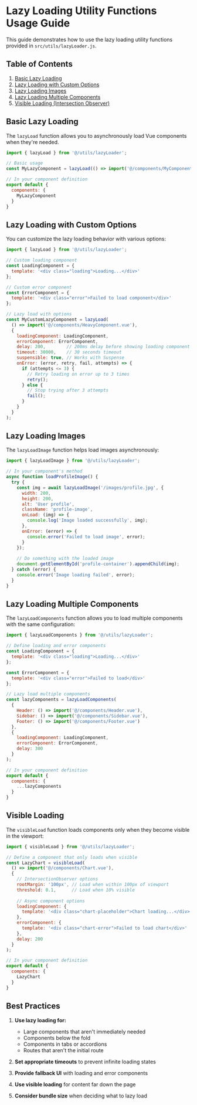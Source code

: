 # Lazy Loading Utility Functions Usage Guide

This guide demonstrates how to use the lazy loading utility functions provided in `src/utils/lazyLoader.js`.

## Table of Contents

1. [Basic Lazy Loading](#basic-lazy-loading)
2. [Lazy Loading with Custom Options](#lazy-loading-with-custom-options)
3. [Lazy Loading Images](#lazy-loading-images)
4. [Lazy Loading Multiple Components](#lazy-loading-multiple-components)
5. [Visible Loading (Intersection Observer)](#visible-loading)

## Basic Lazy Loading

The `lazyLoad` function allows you to asynchronously load Vue components when they're needed.

```js
import { lazyLoad } from '@/utils/lazyLoader';

// Basic usage
const MyLazyComponent = lazyLoad(() => import('@/components/MyComponent.vue'));

// In your component definition
export default {
  components: {
    MyLazyComponent
  }
}
```

## Lazy Loading with Custom Options

You can customize the lazy loading behavior with various options:

```js
import { lazyLoad } from '@/utils/lazyLoader';

// Custom loading component
const LoadingComponent = {
  template: '<div class="loading">Loading...</div>'
};

// Custom error component
const ErrorComponent = {
  template: '<div class="error">Failed to load component</div>'
};

// Lazy load with options
const MyCustomLazyComponent = lazyLoad(
  () => import('@/components/HeavyComponent.vue'),
  {
    loadingComponent: LoadingComponent,
    errorComponent: ErrorComponent,
    delay: 200,        // 200ms delay before showing loading component
    timeout: 30000,    // 30 seconds timeout
    suspensible: true, // Works with Suspense
    onError: (error, retry, fail, attempts) => {
      if (attempts <= 3) {
        // Retry loading on error up to 3 times
        retry();
      } else {
        // Stop trying after 3 attempts
        fail();
      }
    }
  }
);
```

## Lazy Loading Images

The `lazyLoadImage` function helps load images asynchronously:

```js
import { lazyLoadImage } from '@/utils/lazyLoader';

// In your component's method
async function loadProfileImage() {
  try {
    const img = await lazyLoadImage('/images/profile.jpg', {
      width: 200,
      height: 200,
      alt: 'User profile',
      className: 'profile-image',
      onLoad: (img) => {
        console.log('Image loaded successfully', img);
      },
      onError: (error) => {
        console.error('Failed to load image', error);
      }
    });
    
    // Do something with the loaded image
    document.getElementById('profile-container').appendChild(img);
  } catch (error) {
    console.error('Image loading failed', error);
  }
}
```

## Lazy Loading Multiple Components

The `lazyLoadComponents` function allows you to load multiple components with the same configuration:

```js
import { lazyLoadComponents } from '@/utils/lazyLoader';

// Define loading and error components
const LoadingComponent = {
  template: '<div class="loading">Loading...</div>'
};

const ErrorComponent = {
  template: '<div class="error">Failed to load</div>'
};

// Lazy load multiple components
const lazyComponents = lazyLoadComponents(
  {
    Header: () => import('@/components/Header.vue'),
    Sidebar: () => import('@/components/Sidebar.vue'),
    Footer: () => import('@/components/Footer.vue')
  },
  {
    loadingComponent: LoadingComponent,
    errorComponent: ErrorComponent,
    delay: 300
  }
);

// In your component definition
export default {
  components: {
    ...lazyComponents
  }
}
```

## Visible Loading

The `visibleLoad` function loads components only when they become visible in the viewport:

```js
import { visibleLoad } from '@/utils/lazyLoader';

// Define a component that only loads when visible
const LazyChart = visibleLoad(
  () => import('@/components/Chart.vue'),
  {
    // IntersectionObserver options
    rootMargin: '100px', // Load when within 100px of viewport
    threshold: 0.1,      // Load when 10% visible
    
    // Async component options
    loadingComponent: {
      template: '<div class="chart-placeholder">Chart loading...</div>'
    },
    errorComponent: {
      template: '<div class="chart-error">Failed to load chart</div>'
    },
    delay: 200
  }
);

// In your component definition
export default {
  components: {
    LazyChart
  }
}
```

## Best Practices

1. **Use lazy loading for:**
   - Large components that aren't immediately needed
   - Components below the fold
   - Components in tabs or accordions
   - Routes that aren't the initial route

2. **Set appropriate timeouts** to prevent infinite loading states

3. **Provide fallback UI** with loading and error components

4. **Use visible loading** for content far down the page

5. **Consider bundle size** when deciding what to lazy load 